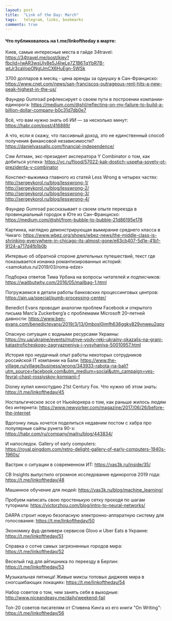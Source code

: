 ```yaml
---
layout: post
title:  "Link of the Day: March"
tags:   telegram, links, bookmarks
comments: true
---
```


#### Что публиковалось на t.me/linkoftheday в марте:

Киев, самые интересные места в гайде 34travel: <https://34travel.me/post/kiev?fbclid=IwAR3wsUly8e5J4IwLe7Z1B6TqYbR7B-wtJr3caVopONglJmCX6HuEgn-5WSk>

3700 долларов в месяц - цена аренды за однушку в Сан-Франциско: <https://www.cnet.com/news/san-franciscos-outrageous-rent-hits-a-new-peak-highest-in-the-us/>

Фаундер Gumroad рефлексирует о своем пути в построении компании-единорога: <https://medium.com/@shl/reflecting-on-my-failure-to-build-a-billion-dollar-company-b0c31d7db0e7>
  
Всё, что вам нужно знать об ИИ — за несколько минут: <https://habr.com/post/416889/>

А что, если я скажу, что пассивный доход, это не единственный способ получения финансовой независимости? <https://danielvassallo.com/financial-independence/>

Cэм Алтман, экс-президент акслератора Y Combinator о том, как добиться успеха: <https://vc.ru/flood/57022-kak-dostich-uspeha-sovety-ot-prezidenta-y-combinator>

Конспект-выжимка главного из статей Less Wrong в четырех частях:
<http://sergeykorol.ru/blog/lesswrong-1/>
<http://sergeykorol.ru/blog/lesswrong-2/>
<http://sergeykorol.ru/blog/lesswrong-3/>
<http://sergeykorol.ru/blog/lesswrong-4/>

Фаундер Gumroad рассказывает о своем опыте переезда в провинциальный городок в Юте из Сан-Франциско: <https://medium.com/@shl/from-bubble-to-bubble-21d86195e178>

Картинка, наглядно демонстрирующая вымирание среднего класса в Чикаго: <https://www.wbez.org/shows/wbez-news/the-middle-class-is-shrinking-everywhere-in-chicago-its-almost-gone/e63cb407-5d1e-41b1-9124-a717d4fb1b0b>

Интервью об обратной стороне длительных путешествий, текст где показывается изнанка романтизированных историй: <samokatus.ru/2019/03/roma-edze>

Подборка ответов Тима Урбана на вопросы читателей и подписчиков: <https://waitbutwhy.com/2016/05/mailbag-1.html>

Погружаемся в детали работы банковских процессинговых центров: <https://ain.ua/special/pumb-processing-center/>

Benedict Evans проводит аналогии проблем Facebook и открытого письма Marc’a Zuckerberg’a с проблемами Microsoft 20–летней давности: <https://www.ben-evans.com/benedictevans/2019/3/13/0mboxl0imfh636ggky829vnweu2qpv>

Опасную ситуация с водными ресурсами Украины: <https://nv.ua/ukraine/events/mutnye-vody-reki-ukrainy-okazalis-na-grani-katastroficheskogo-zagryazneniya-i-vysyhaniya-50010957.html>

История про неудачный опыт работы некоторых сотрудников российской IT компании на Бали: <https://www.the-village.ru/village/business/wrong/343933-rabota-na-bali?utm_source=facebook.com&utm_medium=social&utm_campaign=ves-fevral-chast-rossiyskoy-kompanii-f>

Disney купил киностудию 21st Century Fox. Что нужно об этом знать: <https://t.me/linkoftheday/45>

Ностальгическое эссе от Ньюйоркера о том, как раньше жилось людям без интернета: <https://www.newyorker.com/magazine/2017/06/26/before-the-internet>

Вдогонку лишь хочется поделиться недавним постом с хабра про популярные сайты рунета 90-x: <https://habr.com/ru/company/mailru/blog/443834/>

И напоследок. Gallery of early computers: <https://royal.pingdom.com/retro-delight-gallery-of-early-computers-1940s-1960s/>

Вастрик о ситуации в современном ИТ: <https://vas3k.ru/inside/35/>

CB Insights выпустило огромное исследование единорогов 2019 года: <https://t.me/linkoftheday/48>

Машинное обучение для людей: <https://vas3k.ru/blog/machine_learning/>

Пробуем написать свою простенькую сетку проходя по шагам туториала: <https://victorzhou.com/blog/intro-to-neural-networks/>

DARPA строит новую безопасную электронно-аппаратную систему для голосования: https://t.me/linkoftheday/50

Экономику фуд-деливери сервисов Glovo и Uber Eats в Украине: https://t.me/linkoftheday/51

Справка о сотне самых загрязненных городов мира: https://t.me/linkoftheday/52

Веселый гид для айтишника по переезду в Берлин: https://t.me/linkoftheday/53

Музыкальная пятница! Живые миксы топовых диджеев мира в сногсшибающих локациях: https://t.me/linkoftheday/54

Набор советов о том, чем занять себя в выходные: http://www.niceandeasy.me/daily/weekend-fail

Топ-20 советов писателям от Стивена Кинга из его книги "On Writing": https://t.me/linkoftheday/56

